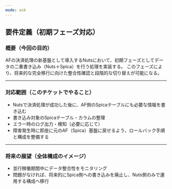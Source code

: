 ```yaml
---
mode: ask
---
```


## 要件定義（初期フェーズ対応）

### 概要（今回の目的）
AFの決済処理の新基盤として導入するNutsにおいて、初期フェーズとしてデータの二重書き込み（Nuts＋Spica）を行う処理を実装する。
このフェーズにより、将来的な完全移行に向けた整合性確認と段階的な切り替えが可能になる。

---

### 対応範囲（このチケットでやること）
- Nutsで決済処理が成功した後に、AF側のSpicaテーブルにも必要な情報を書き込む
- 書き込み対象のSpicaテーブル・カラムの整理
- エラー時のログ出力・検知（必要に応じて）
- 障害発生時に即座に元のAF（Spica）基盤に戻せるよう、ロールバック手順と構成を整備する

---

### 将来の展望（全体構成のイメージ）
- 並行稼働期間中にデータ整合性をモニタリング
- 問題がなければ、将来的にSpica側への書き込みを廃止し、Nuts側のみで運用する構成へ移行
